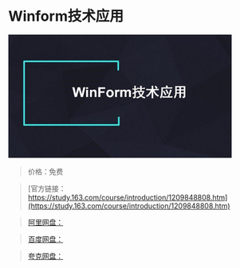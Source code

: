 # Winform技术应用

![img](../../../assets/study163/free/5108dbb953bd4905ac8c8d2258ce7c4b.jpg)

> 价格：免费

> [官方链接：https://study.163.com/course/introduction/1209848808.htm](https://study.163.com/course/introduction/1209848808.htm)

> [阿里网盘：]()

> [百度网盘：]()

> [夸克网盘：]()

